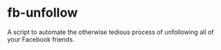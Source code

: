 fb-unfollow
===========

A script to automate the otherwise tedious process of unfollowing all of your Facebook friends.
